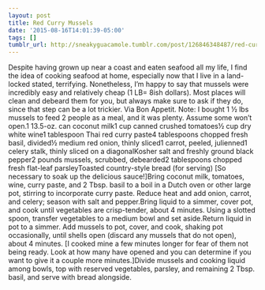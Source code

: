 ```yaml
---
layout: post
title: Red Curry Mussels
date: '2015-08-16T14:01:39-05:00'
tags: []
tumblr_url: http://sneakyguacamole.tumblr.com/post/126846348487/red-curry-mussels
---
```

Despite having grown up near a coast and eaten seafood all my life, I find the idea of cooking seafood at home, especially now that I live in a land-locked stated, terrifying. Nonetheless, I’m happy to say that mussels were incredibly easy and relatively cheap (1 LB= 8ish dollars). Most places will clean and debeard them for you, but always make sure to ask if they do, since that step can be a lot trickier. Via Bon Appetit. Note: I bought 1 ½ lbs mussels to feed 2 people as a meal, and it was plenty. Assume some won’t open.1 13.5-oz. can coconut milk1 cup canned crushed tomatoes½ cup dry white wine1 tablespoon Thai red curry paste4 tablespoons chopped fresh basil, divided½ medium red onion, thinly sliced1 carrot, peeled, julienned1 celery stalk, thinly sliced on a diagonalKosher salt and freshly ground black pepper2 pounds mussels, scrubbed, debearded2 tablespoons chopped fresh flat-leaf parsleyToasted country-style bread (for serving) [So necessary to soak up the delicious sauce!]Bring coconut milk, tomatoes, wine, curry paste, and 2 Tbsp. basil to a boil in a Dutch oven or other large pot, stirring to incorporate curry paste. Reduce heat and add onion, carrot, and celery; season with salt and pepper.Bring liquid to a simmer, cover pot, and cook until vegetables are crisp-tender, about 4 minutes. Using a slotted spoon, transfer vegetables to a medium bowl and set aside.Return liquid in pot to a simmer. Add mussels to pot, cover, and cook, shaking pot occasionally, until shells open (discard any mussels that do not open), about 4 minutes. [I cooked mine a few minutes longer for fear of them not being ready. Look at how many have opened and you can determine if you want to give it a couple more minutes.]Divide mussels and cooking liquid among bowls, top with reserved vegetables, parsley, and remaining 2 Tbsp. basil, and serve with bread alongside.
